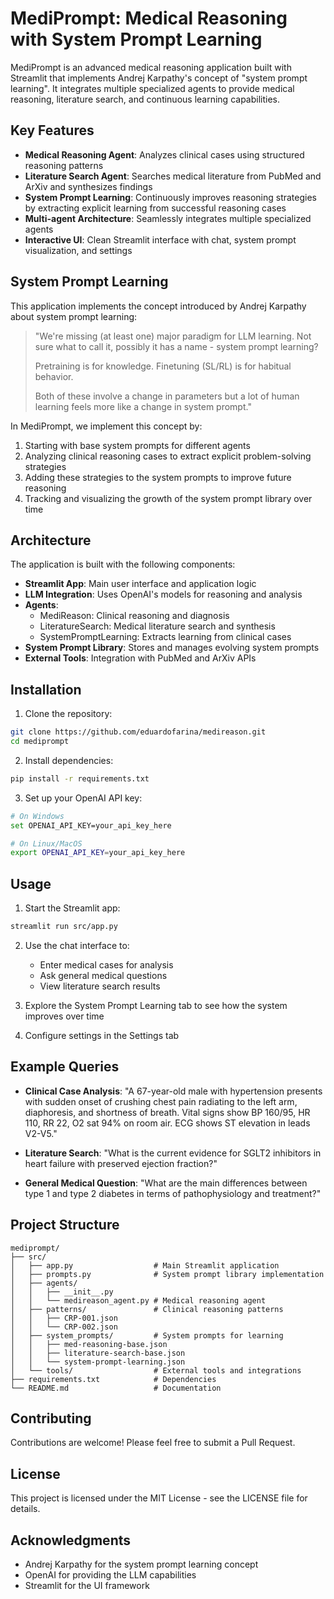 # MediPrompt: Medical Reasoning with System Prompt Learning

MediPrompt is an advanced medical reasoning application built with Streamlit that implements Andrej Karpathy's concept of "system prompt learning". It integrates multiple specialized agents to provide medical reasoning, literature search, and continuous learning capabilities.

## Key Features

- **Medical Reasoning Agent**: Analyzes clinical cases using structured reasoning patterns
- **Literature Search Agent**: Searches medical literature from PubMed and ArXiv and synthesizes findings
- **System Prompt Learning**: Continuously improves reasoning strategies by extracting explicit learning from successful reasoning cases
- **Multi-agent Architecture**: Seamlessly integrates multiple specialized agents
- **Interactive UI**: Clean Streamlit interface with chat, system prompt visualization, and settings

## System Prompt Learning

This application implements the concept introduced by Andrej Karpathy about system prompt learning:

> "We're missing (at least one) major paradigm for LLM learning. Not sure what to call it, possibly it has a name - system prompt learning?
>
> Pretraining is for knowledge.
> Finetuning (SL/RL) is for habitual behavior.
>
> Both of these involve a change in parameters but a lot of human learning feels more like a change in system prompt."

In MediPrompt, we implement this concept by:

1. Starting with base system prompts for different agents
2. Analyzing clinical reasoning cases to extract explicit problem-solving strategies
3. Adding these strategies to the system prompts to improve future reasoning
4. Tracking and visualizing the growth of the system prompt library over time

## Architecture

The application is built with the following components:

- **Streamlit App**: Main user interface and application logic
- **LLM Integration**: Uses OpenAI's models for reasoning and analysis
- **Agents**:
  - MediReason: Clinical reasoning and diagnosis
  - LiteratureSearch: Medical literature search and synthesis
  - SystemPromptLearning: Extracts learning from clinical cases
- **System Prompt Library**: Stores and manages evolving system prompts
- **External Tools**: Integration with PubMed and ArXiv APIs

## Installation

1. Clone the repository:
```bash
git clone https://github.com/eduardofarina/medireason.git
cd mediprompt
```

2. Install dependencies:
```bash
pip install -r requirements.txt
```

3. Set up your OpenAI API key:
```bash
# On Windows
set OPENAI_API_KEY=your_api_key_here

# On Linux/MacOS
export OPENAI_API_KEY=your_api_key_here
```

## Usage

1. Start the Streamlit app:
```bash
streamlit run src/app.py
```

2. Use the chat interface to:
   - Enter medical cases for analysis
   - Ask general medical questions
   - View literature search results

3. Explore the System Prompt Learning tab to see how the system improves over time

4. Configure settings in the Settings tab

## Example Queries

- **Clinical Case Analysis**: "A 67-year-old male with hypertension presents with sudden onset of crushing chest pain radiating to the left arm, diaphoresis, and shortness of breath. Vital signs show BP 160/95, HR 110, RR 22, O2 sat 94% on room air. ECG shows ST elevation in leads V2-V5."

- **Literature Search**: "What is the current evidence for SGLT2 inhibitors in heart failure with preserved ejection fraction?"

- **General Medical Question**: "What are the main differences between type 1 and type 2 diabetes in terms of pathophysiology and treatment?"

## Project Structure

```
mediprompt/
├── src/
│   ├── app.py                  # Main Streamlit application
│   ├── prompts.py              # System prompt library implementation
│   ├── agents/
│   │   ├── __init__.py
│   │   └── medireason_agent.py # Medical reasoning agent
│   ├── patterns/               # Clinical reasoning patterns
│   │   ├── CRP-001.json
│   │   └── CRP-002.json
│   ├── system_prompts/         # System prompts for learning
│   │   ├── med-reasoning-base.json
│   │   ├── literature-search-base.json
│   │   └── system-prompt-learning.json
│   └── tools/                  # External tools and integrations
├── requirements.txt            # Dependencies
└── README.md                   # Documentation
```

## Contributing

Contributions are welcome! Please feel free to submit a Pull Request.

## License

This project is licensed under the MIT License - see the LICENSE file for details.

## Acknowledgments

- Andrej Karpathy for the system prompt learning concept
- OpenAI for providing the LLM capabilities
- Streamlit for the UI framework 